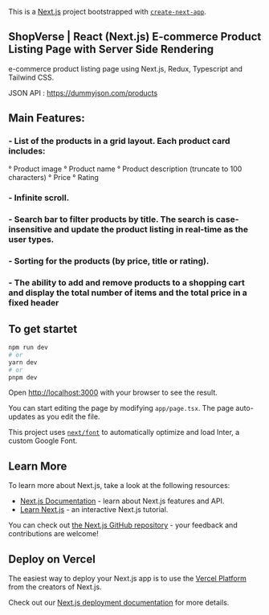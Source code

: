 This is a [Next.js](https://nextjs.org/) project bootstrapped with [`create-next-app`](https://github.com/vercel/next.js/tree/canary/packages/create-next-app).

## ShopVerse | React (Next.js) E-commerce Product Listing Page with Server Side Rendering

e-commerce product listing page using Next.js, Redux, Typescript
and Tailwind CSS.

JSON API : https://dummyjson.com/products

## Main Features:
### - List of the products in a grid layout. Each product card includes:
° Product image
° Product name
° Product description (truncate to 100 characters)
° Price 
° Rating 

### - Infinite scroll.

### - Search bar to filter products by title. The search is case-insensitive and update the product listing in real-time as the user types.

### - Sorting for the products (by price, title or rating).

### - The ability to add and remove products to a shopping cart and display the total number of items and the total price in a fixed header


## To get startet

```bash
npm run dev
# or
yarn dev
# or
pnpm dev
```

Open [http://localhost:3000](http://localhost:3000) with your browser to see the result.

You can start editing the page by modifying `app/page.tsx`. The page auto-updates as you edit the file.

This project uses [`next/font`](https://nextjs.org/docs/basic-features/font-optimization) to automatically optimize and load Inter, a custom Google Font.

## Learn More

To learn more about Next.js, take a look at the following resources:

- [Next.js Documentation](https://nextjs.org/docs) - learn about Next.js features and API.
- [Learn Next.js](https://nextjs.org/learn) - an interactive Next.js tutorial.

You can check out [the Next.js GitHub repository](https://github.com/vercel/next.js/) - your feedback and contributions are welcome!

## Deploy on Vercel

The easiest way to deploy your Next.js app is to use the [Vercel Platform](https://vercel.com/new?utm_medium=default-template&filter=next.js&utm_source=create-next-app&utm_campaign=create-next-app-readme) from the creators of Next.js.

Check out our [Next.js deployment documentation](https://nextjs.org/docs/deployment) for more details.
